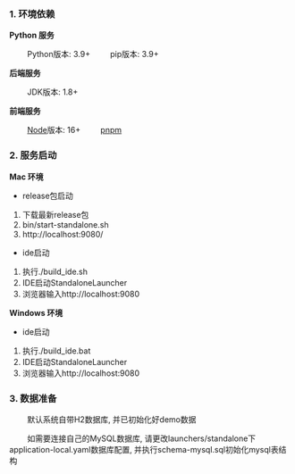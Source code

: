 ### 1. 环境依赖

**Python 服务**

&ensp;&ensp;&ensp;&ensp; Python版本: 3.9+
&ensp;&ensp;&ensp;&ensp; pip版本: 3.9+

**后端服务**

&ensp;&ensp;&ensp;&ensp; JDK版本: 1.8+

**前端服务**

&ensp;&ensp;&ensp;&ensp; [Node](https://nodejs.org/)版本: 16+
&ensp;&ensp;&ensp;&ensp; [pnpm](https://pnpm.io/)


### 2. 服务启动

**Mac 环境**

* release包启动
1. 下载最新release包
2. bin/start-standalone.sh
3. http://localhost:9080/

* ide启动
1. 执行./build_ide.sh
2. IDE启动StandaloneLauncher
3. 浏览器输入http://localhost:9080

**Windows 环境**

* ide启动

1. 执行./build_ide.bat
2. IDE启动StandaloneLauncher
3. 浏览器输入http://localhost:9080

### 3. 数据准备

&ensp;&ensp;&ensp;&ensp; 默认系统自带H2数据库, 并已初始化好demo数据

&ensp;&ensp;&ensp;&ensp; 如需要连接自己的MySQL数据库, 请更改launchers/standalone下application-local.yaml数据库配置,
并执行schema-mysql.sql初始化mysql表结构